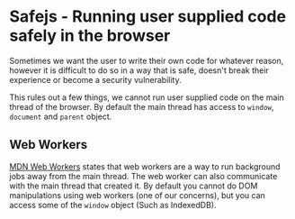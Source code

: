 # Safejs - Running user supplied code safely in the browser

Sometimes we want the user to write their own code for whatever reason, however it is difficult to do so in a way that is safe, doesn't break their experience or become a security vulnerability.

This rules out a few things, we cannot run user supplied code on the main thread of the browser. By default the main thread has access to `window`, `document` and `parent` object.

## Web Workers

[MDN Web Workers](https://developer.mozilla.org/en-US/docs/Web/API/Web_Workers_API/Using_web_workers) states that web workers are a way to run background jobs away from the main thread. The web worker can also communicate with the main thread that created it. By default you cannot do DOM manipulations using web workers (one of our concerns), but you can access some of the `window` object (Such as IndexedDB).
